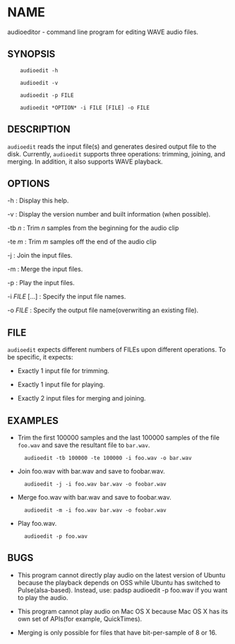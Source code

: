 NAME
====
audioeditor - command line program for editing WAVE audio files.

SYNOPSIS
--------

        audioedit -h

        audioedit -v

        audioedit -p FILE

        audioedit *OPTION* -i FILE [FILE] -o FILE


DESCRIPTION
-----------
``audioedit`` reads the input file(s) and generates desired output file to the
disk. Currently, ``audioedit`` supports three operations: trimming, joining, and
merging. In addition, it also supports WAVE playback.

OPTIONS
-------

-h
:    Display this help.

-v
:    Display the version number and built information (when
    possible).

-tb *n*
:    Trim *n* samples from the beginning for the audio clip

-te *m*
:    Trim *m* samples off the end of the audio clip

-j
:    Join the input files.

-m
:    Merge the input files.

-p
:    Play the input files.

-i *FILE* [...]
:    Specify the input file names.

-o *FILE*
:    Specify the output file name(overwriting an existing file).

FILE
----
``audioedit`` expects different numbers of FILEs upon different operations. To
be specific, it expects:

- Exactly 1 input file for trimming.

- Exactly 1 input file for playing.

- Exactly 2 input files for merging and joining.

EXAMPLES
--------

- Trim the first 100000 samples and the last 100000 samples of the file
  ``foo.wav`` and save the resultant file to ``bar.wav``.

        audioedit -tb 100000 -te 100000 -i foo.wav -o bar.wav

- Join foo.wav with bar.wav and save to foobar.wav.

        audioedit -j -i foo.wav bar.wav -o foobar.wav

- Merge foo.wav with bar.wav and save to foobar.wav.

        audioedit -m -i foo.wav bar.wav -o foobar.wav

- Play foo.wav.

        audioedit -p foo.wav

BUGS
----
- This program cannot directly play audio on the latest version of Ubuntu
  because the playback depends on OSS while Ubuntu has switched to
  Pulse(alsa-based). Instead, use:
        padsp audioedit -p foo.wav
  if you want to play the audio.

- This program cannot play audio on Mac OS X because Mac OS X has its own set
  of APIs(for example, QuickTimes).

- Merging is only possible for files that have bit-per-sample of 8 or 16.

